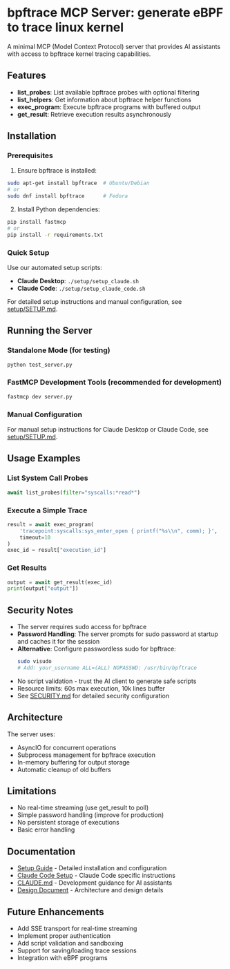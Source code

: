 # bpftrace MCP Server: generate eBPF to trace linux kernel

A minimal MCP (Model Context Protocol) server that provides AI assistants with access to bpftrace kernel tracing capabilities.

## Features

- **list_probes**: List available bpftrace probes with optional filtering
- **list_helpers**: Get information about bpftrace helper functions
- **exec_program**: Execute bpftrace programs with buffered output
- **get_result**: Retrieve execution results asynchronously

## Installation

### Prerequisites

1. Ensure bpftrace is installed:
```bash
sudo apt-get install bpftrace  # Ubuntu/Debian
# or
sudo dnf install bpftrace      # Fedora
```

2. Install Python dependencies:
```bash
pip install fastmcp
# or
pip install -r requirements.txt
```

### Quick Setup

Use our automated setup scripts:

- **Claude Desktop**: `./setup/setup_claude.sh`
- **Claude Code**: `./setup/setup_claude_code.sh`

For detailed setup instructions and manual configuration, see [setup/SETUP.md](./setup/SETUP.md).

## Running the Server

### Standalone Mode (for testing)
```bash
python test_server.py
```

### FastMCP Development Tools (recommended for development)
```bash
fastmcp dev server.py
```

### Manual Configuration

For manual setup instructions for Claude Desktop or Claude Code, see [setup/SETUP.md](./setup/SETUP.md).

## Usage Examples

### List System Call Probes
```python
await list_probes(filter="syscalls:*read*")
```

### Execute a Simple Trace
```python
result = await exec_program(
    'tracepoint:syscalls:sys_enter_open { printf("%s\\n", comm); }',
    timeout=10
)
exec_id = result["execution_id"]
```

### Get Results
```python
output = await get_result(exec_id)
print(output["output"])
```

## Security Notes

- The server requires sudo access for bpftrace
- **Password Handling**: The server prompts for sudo password at startup and caches it for the session
- **Alternative**: Configure passwordless sudo for bpftrace:
  ```bash
  sudo visudo
  # Add: your_username ALL=(ALL) NOPASSWD: /usr/bin/bpftrace
  ```
- No script validation - trust the AI client to generate safe scripts
- Resource limits: 60s max execution, 10k lines buffer
- See [SECURITY.md](./SECURITY.md) for detailed security configuration

## Architecture

The server uses:
- AsyncIO for concurrent operations
- Subprocess management for bpftrace execution
- In-memory buffering for output storage
- Automatic cleanup of old buffers

## Limitations

- No real-time streaming (use get_result to poll)
- Simple password handling (improve for production)
- No persistent storage of executions
- Basic error handling

## Documentation

- [Setup Guide](./setup/SETUP.md) - Detailed installation and configuration
- [Claude Code Setup](./setup/CLAUDE_CODE_SETUP.md) - Claude Code specific instructions
- [CLAUDE.md](./CLAUDE.md) - Development guidance for AI assistants
- [Design Document](./doc/mcp-bpftrace-design.md) - Architecture and design details

## Future Enhancements

- Add SSE transport for real-time streaming
- Implement proper authentication
- Add script validation and sandboxing
- Support for saving/loading trace sessions
- Integration with eBPF programs